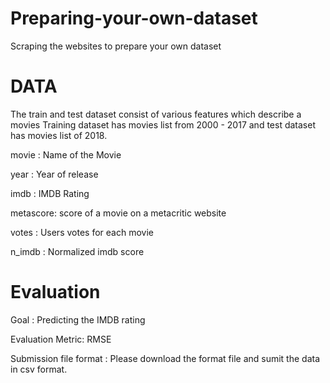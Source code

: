 # Preparing-your-own-dataset
Scraping the websites to prepare your own dataset 

# DATA

The train and test dataset consist of various features which describe a movies
Training dataset has movies list from 2000 - 2017 and test dataset has movies list of 2018.

movie : Name of the Movie

year  : Year of release

imdb  : IMDB Rating

metascore: score of a movie on a metacritic website

votes : Users votes for each movie

n_imdb : Normalized imdb score

# Evaluation
 Goal : Predicting the IMDB rating 
 
 Evaluation Metric: RMSE
 
 Submission file format : Please download the format file and sumit the data in csv format.
 
